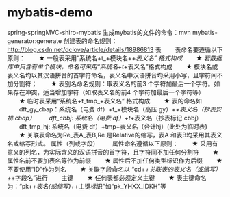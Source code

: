 # mybatis-demo
spring-springMVC-shiro-mybatis
生成mybatis的文件的命令：mvn mybatis-generator:generate
创建表的命名规则：
http://blog.csdn.net/dclove/article/details/18986813
	表
　　表命名要遵循以下原则：
　　★ 一般表采用“系统名+t_+模块名+_+表义名” 格式构成
　　★ 若数据库中只含有单个模块，命名可采用“系统名+t_+表义名”格式构成
　　★ 模块名或表义名均以其汉语拼音的首字符命名，表义名中汉语拼音均采用小写，且字符间不加分割符；
　　★ 表别名命名规则：取表义名的前3 个字符加最后一个字符。如果存在冲突，适当增加字符（如取表义名的前4 个字符加最后一个字符等）
　　★ 临时表采用“系统名+t_tmp_+表义名” 格式构成
　　★ 表的命名如
　　dft_gy_cbap：系统名（电费 df）+t_+模块名（高压 gy）+_+表义名（抄表安排 cbap）
　　dft_cbbj: 系统名（电费 df）+t_+表义名（抄表标记 cbbj）
　　dft_tmp_hj: 系统名（电费 df）+tmp+表义名（合计hj）(此处为临时表)
　　★ 关联表命名为Re_表A_表B,Re 是Relative的缩写，表A 和表B均采用其表义名或缩写形式。
	属性（列或字段）
　　属性命名遵循以下原则：
　　★ 采用有意义的列名，为实际含义的汉语拼音的首字符，且字符间不加任何分割符
　　★ 属性名前不要加表名等作为前缀
　　★ 属性后不加任何类型标识作为后缀
　　★ 不要使用“ID”作为列名
　　★ 关联字段命名以 “cd+_+关联表的表义名（或缩写）+_+字段名”进行
　　主键
　　★ 任何表都必须定义主键
　　★ 表主键命名为：“pk+_+表名(或缩写)+_+主键标识”如“pk_YHXX_IDKH”等

